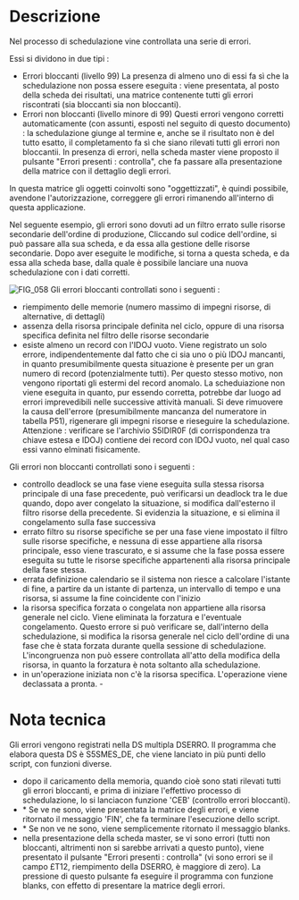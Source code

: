 # Descrizione
Nel processo di schedulazione vine controllata una serie di errori.

Essi si dividono in due tipi : 
-  Errori bloccanti (livello 99)
La presenza di almeno uno di essi fa sì che la schedulazione non possa essere eseguita :  viene presentata, al posto della scheda dei risultati, una matrice contenente tutti gli errori riscontrati (sia bloccanti sia non bloccanti).
-  Errori non bloccanti (livello minore di 99)
Questi errori vengono corretti automaticamente (con assunti, esposti nel seguito di questo documento)  :  la schedulazione giunge al termine e, anche se il risultato non è del tutto esatto, il completamento fa sì che siano rilevati tutti gli errori non bloccantii.
In presenza di errori, nella scheda master viene proposto il pulsante "Errori presenti :  controlla", che fa passare alla presentazione della matrice con il dettaglio degli errori.

In questa matrice gli oggetti coinvolti sono "oggettizzati", è quindi possibile, avendone l'autorizzazione, correggere gli errori rimanendo all'interno di questa applicazione.

Nel seguente esempio, gli errori sono dovuti ad un filtro errato sulle risorse secondarie dell'ordine di produzione, Cliccando sul codice dell'ordine, si può passare alla sua scheda, e da essa alla gestione delle risorse secondarie. Dopo aver eseguite le modifiche, si torna a questa scheda, e da essa alla scheda base,  dalla quale è possibile lanciare una nuova schedulazione con i dati corretti.

![FIG_058](http://localhost:3000/immagini/MBDOC_OPE-S5IRIS_ERR/FIG_058.png)
Gli errori bloccanti controllati sono i seguenti : 
-  riempimento delle memorie (numero massimo di impegni risorse, di alternative, di dettagli)
-  assenza della risorsa principale definita nel ciclo, oppure di una risorsa specifica definita nel filtro delle risorse secondarie
-  esiste almeno un record con l'IDOJ vuoto.
Viene registrato un solo errore, indipendentemente dal fatto che ci sia uno o più IDOJ mancanti,  in quanto presumibilmente questa situazione è presente per un gran numero di record (potenzialmente  tutti). Per questo stesso motivo, non vengono riportati gli estermi del record anomalo. La scheduiazione non viene eseguita in quanto, pur essendo corretta, potrebbe dar luogo ad errori imprevedibili nelle successive attività manuali. Si deve rimuovere la causa dell'errore (presumibilmente mancanza del numeratore in tabella P51), rigenerare gli impegni risorse e rieseguire la schedulazione.
Attenzione :  verificare se l'archivio S5IDIR0F (di corrispondenza tra chiave estesa e IDOJ) contiene dei record con IDOJ vuoto, nel qual caso essi vanno elminati fisicamente.

Gli errori non bloccanti controllati sono i seguenti : 
-  controllo deadlock
se una fase viene eseguita sulla stessa risorsa principale di una fase precedente, può verificarsi un deadlock tra le due quando, dopo aver congelato la situazione, si modifica dall'esterno il filtro risorse della precedente. Si evidenzia la situazione, e si elimina il congelamento sulla fase successiva
-  errato filtro su risorse specifiche
se per una fase viene impostato il filtro sulle risorse specifiche, e nessuna di esse appartiene alla risorsa principale, esso viene trascurato, e si assume che la fase possa essere eseguita su tutte le risorse specifiche appartenenti alla risorsa principale della fase stessa.
-  errata definizione calendario
se il sistema non riesce a calcolare l'istante di fine, a partire da un istante di partenza, un intervallo di tempo e una risorsa, si assume la fine coincidente con l'inizio
-  la risorsa specifica forzata o congelata non appartiene alla risorsa generale nel ciclo.
Viene eliminata la forzatura e l'eventuale congelamento.
Questo errore si può verificare se, dall'interno della schedulazione, si modifica la risorsa generale nel ciclo dell'ordine di una fase che è stata forzata durante quella sessione di schedulazione. L'incongruenza non può essere controllata all'atto della modifica della risorsa, in quanto la forzatura è nota soltanto alla schedulazione.
-  in un'operazione iniziata non c'è la risorsa specifica.
L'operazione viene declassata a pronta. -

# Nota tecnica
Gli errori vengono registrati nella DS multipla DSERRO.
Il programma che elabora questa DS è S5SMES_DE, che viene lanciato in più punti dello script, con funzioni diverse.
-  dopo il caricamento della memoria, quando cioè sono stati rilevati tutti gli errori bloccanti, e prima di iniziare l'effettivo processo di schedulazione, lo si lanciacon funzione 'CEB' (controllo errori bloccanti).
- \* Se ve ne sono, viene presentata la matrice degli errori, e viene ritornato il messaggio 'FIN', che fa terminare l'esecuzione dello script.
- \* Se non ve ne sono, viene semplicemente ritornato il messaggio blanks.
-  nella presentazione della scheda master, se vi sono errori (tutti non bloccanti, altrimenti non si sarebbe arrivati a questo punto), viene presentato il pulsante "Errori presenti :  controlla" (vi sono errori se il campo £T12, riempimento della DSERRO, è maggiore di zero).
La pressione di questo pulsante fa eseguire il programma con funzione blanks, con effetto di presentare la matrice degli errori.
